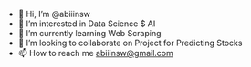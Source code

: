 - 👋 Hi, I’m @abiiinsw
- 👀 I’m interested in Data Science $ AI 
- 🌱 I’m currently learning Web Scraping 
- 💞️ I’m looking to collaborate on Project for Predicting Stocks 
- 📫 How to reach me abiiinsw@gmail.com

<!---
abiiinsw/abiiinsw is a ✨ special ✨ repository because its `README.md` (this file) appears on your GitHub profile.
You can click the Preview link to take a look at your changes.
--->
